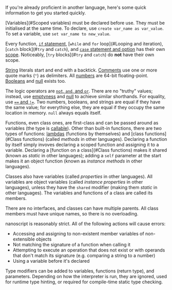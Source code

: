 If you're already proficient in another language, here's some quick information to get you started quickly.

[Variables](#Scoped variables) must be declared before use. They must be initialised at the same time. To declare, use `create var_name as var_value`. To set a variable, use `set var_name to new_value`.

Every function, [`if` statement](#Branching), [`while` and `for` loop](#Looping and iteration), [`catch` block](#`try` and `catch`), and [`case` statement and option](#Branching) has their own [scope](#Scopes). Noticeably, [`try` blocks](#`try` and `catch`) do **not** have their own scope.

[String](#String) literals start and end with a backtick. [Comments](#Comments) use one or more quote marks (`"`) as delimiters. All [numbers](#Number) are 64-bit floating-point. [Booleans](#Boolean) and [null](#Null) exists too.

The logic operators are [`not`, `and`, and `or`](#Logic). There are no "truthy" values; instead, use [emptyness](#Empty-related) and [null](#Null-related) to achieve similar shorthands. For equality, use [`==` and `!=`](#Comparison). Two numbers, booleans, and strings are equal if they have the same value; for everything else, they are equal if they occupy the same location in memory. `null` always equals itself.

Functions, even class ones, are first-class and can be passed around as variables (the type is [callable](#Callable)). Other than built-in functions, there are two types of functions: [lambdas](#Lambdas) (functions by themselves) and [class functions](#Class functions) (called *methods* in other languages). Declaring a function by itself simply invoves declaring a scoped function and assigning it to a variable. Declaring a [function on a class](#Class functions) makes it shared (known as *static* in other languages); adding a `self` parameter at the start makes it an object function (known as *instance methods* in other languages).

Classes also have variables (called *properties* in other languages). All variables are object variables (called *instance properties* in other languages), unless they have the `shared` modifier (making them *static* in other languages). The variables and functions of a class are called its members.

There are no interfaces, and classes can have multiple parents. All class members must have unique names, so there is no overloading.

nanoscript is reasonably strict. All of the following actions will cause errors:

- Accessing and assigning to non-existent member variables of non-extensible objects
- Not matching the signature of a function when calling it
- Attempting to execute an operation that does not exist or with operands that don't match its signature (e.g. comparing a string to a number)
- Using a variable before it's declared

Type modifiers can be added to variables, functions (return type), and parameters. Depending on how the interpreter is run, they are ignored, used for runtime type hinting, or required for compile-time static type checking.
